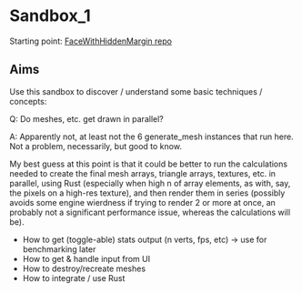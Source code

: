 # Sandbox_1
Starting point: [FaceWithHiddenMargin repo](https://github.com/jinjagit/face_with_margin)  
  
## Aims
Use this sandbox to discover / understand some basic techniques / concepts:  
  
Q: Do meshes, etc. get drawn in parallel?  
  
A: Apparently not, at least not the 6 generate_mesh instances that run here. Not a problem, necessarily, but good to know.  
  
My best guess at this point is that it could be better to run the calculations needed to create the final mesh arrays, triangle arrays, textures, etc. in parallel, using Rust (especially when high n of array elements, as with, say, the pixels on a high-res texture), and then render them in series (possibly avoids some engine wierdness if trying to render 2 or more at once, an probably not a significant performance issue, whereas the calculations will be).  
  
- How to get (toggle-able) stats output (n verts, fps, etc) -> use for benchmarking later
- How to get & handle input from UI
- How to destroy/recreate meshes
- How to integrate / use Rust
